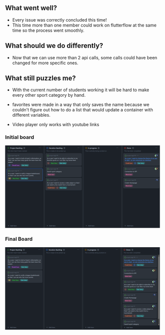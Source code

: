 ## What went well?

- Every issue was correctly concluded this time!  
- This time more than one member could work on flutterflow at the same time so the process went smoothly.

## What should we do differently?

- Now that we can use more than 2 api calls, some calls could have been changed for more specific ones.

## What still puzzles me?

- With the current number of students working it will be hard to make every other sport category by hand.
    
- favorites were made in a way that only saves the name because we couldn't figure out how to do a list that would update a container with different variables.

- Video player only works with youtube links


### Initial board
![img](https://github.com/UMaia-ES-23-24/project-tag3/blob/main/Images/Second-iteration24Apr.png)

### Final Board
![img](https://github.com/UMaia-ES-23-24/project-tag3/blob/main/Images/BoardFinal2.png)
